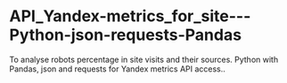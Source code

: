# API_Yandex-metrics_for_site---Python-json-requests-Pandas
To analyse robots percentage in site visits and their sources. Python with Pandas, json and requests for Yandex metrics API access..

